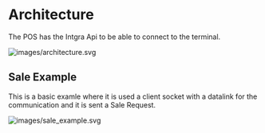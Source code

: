 # Architecture
The POS has the Intgra Api to be able to connect to the terminal.

![images/architecture.svg](images/architecture.svg)

## Sale Example
This is a basic examle where it is used a client socket with a datalink for the communication and it is sent a Sale Request.

![images/sale_example.svg](images/sale_example.svg)
